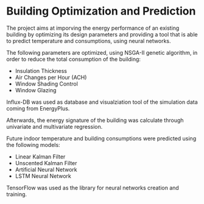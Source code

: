 # Building Optimization and Prediction 

The project aims at imporving the energy performance of an existing building by optimizing its design parameters and providing a tool that is able to predict
temperature and consumptions, using neural networks.

The following parameters are optimized, using NSGA-II genetic algorithm, in order to reduce the total consumption of the building:
- Insulation Thickness
- Air Changes per Hour (ACH)
- Window Shading Control
- Window Glazing

Influx-DB was used as database and visualziation tool of the simulation data coming from EnergyPlus.  

Afterwards, the energy signature of the building was calculate through univariate and multivariate regression.

Future indoor temperature and building consumptions were predicted using the following models:
- Linear Kalman Filter
- Unscented Kalman Filter
- Artificial Neural Network
- LSTM Neural Network

TensorFlow was used as the library for neural networks creation and training.
